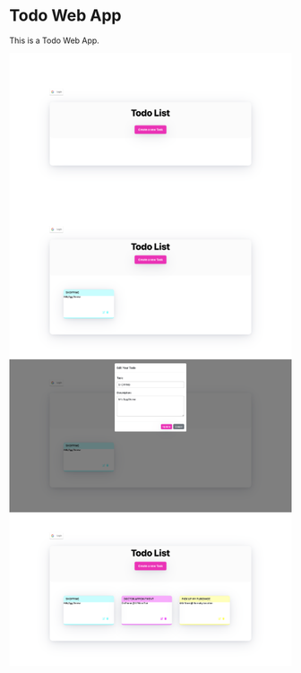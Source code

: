 # Todo Web App

This is a Todo Web App.

<img align="center" alt="" src="./img/img1.png">
<img align="center" alt="" src="./img/img2.png">
<img align="center" alt="" src="./img/img3.png">
<img align="center" alt="" src="./img/img4.png">
